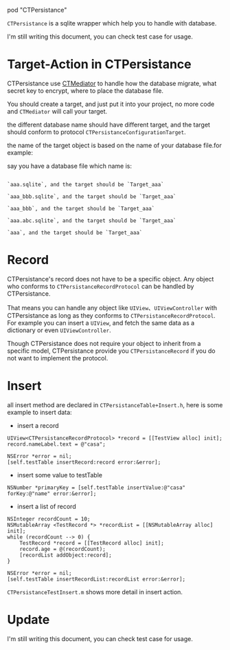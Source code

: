 pod "CTPersistance"

`CTPersistance` is a sqlite wrapper which help you to handle with database.

I'm still writing this document, you can check test case for usage.

Target-Action in CTPersistance
==============================

CTPersistance use [CTMediator](https://github.com/casatwy/CTMediator) to handle how the database migrate, what secret key to encrypt, where to place the database file.

You should create a target, and just put it into your project, no more code and `CTMediator` will call your target.

the different database name should have different target, and the target should conform to protocol `CTPersistanceConfigurationTarget`. 

the name of the target object is based on the name of your database file.for example:

say you have a database file which name is:

```

`aaa.sqlite`, and the target should be `Target_aaa`

`aaa_bbb.sqlite`, and the target should be `Target_aaa`

`aaa_bbb`, and the target should be `Target_aaa`

`aaa.abc.sqlite`, and the target should be `Target_aaa`

`aaa`, and the target should be `Target_aaa`

```

Record
======

CTPersistance's record does not have to be a specific object. Any object who conforms to `CTPersistanceRecordProtocol` can be handled by CTPersistance.

That means you can handle any object like `UIView`、`UIViewController` with CTPersistance as long as they conforms to `CTPersistanceRecordProtocol`. For example you can insert a `UIView`, and fetch the same data as a dictionary or even `UIViewController`.

Though CTPersistance does not require your object to inherit from a specific model, CTPersistance provide you `CTPersistanceRecord` if you do not want to implement the protocol.

Insert
======

all insert method are declared in `CTPersistanceTable+Insert.h`, here is some example to insert data:

- insert a record

```
UIView<CTPersistanceRecordProtocol> *record = [[TestView alloc] init];
record.nameLabel.text = @"casa";

NSError *error = nil;
[self.testTable insertRecord:record error:&error];
```

- insert some value to testTable

```
NSNumber *primaryKey = [self.testTable insertValue:@"casa" forKey:@"name" error:&error];
```

- insert a list of record

```
NSInteger recordCount = 10;
NSMutableArray <TestRecord *> *recordList = [[NSMutableArray alloc] init];
while (recordCount --> 0) {
    TestRecord *record = [[TestRecord alloc] init];
    record.age = @(recordCount);
    [recordList addObject:record];
}
    
NSError *error = nil;
[self.testTable insertRecordList:recordList error:&error];
```

`CTPersistanceTestInsert.m` shows more detail in insert action.

Update
======

I'm still writing this document, you can check test case for usage.
